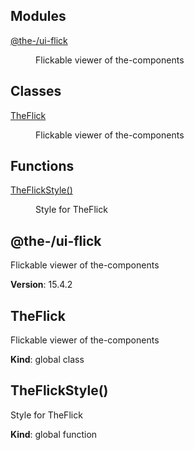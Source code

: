 <!--- Code generated by @the-/script-doc. DO NOT EDIT. -->

## Modules

<dl>
<dt><a href="#module_@the-/ui-flick">@the-/ui-flick</a></dt>
<dd><p>Flickable viewer of the-components</p>
</dd>
</dl>

## Classes

<dl>
<dt><a href="#TheFlick">TheFlick</a></dt>
<dd><p>Flickable viewer of the-components</p>
</dd>
</dl>

## Functions

<dl>
<dt><a href="#TheFlickStyle">TheFlickStyle()</a></dt>
<dd><p>Style for TheFlick</p>
</dd>
</dl>

<a name="module_@the-/ui-flick"></a>

## @the-/ui-flick
Flickable viewer of the-components

**Version**: 15.4.2  
<a name="TheFlick"></a>

## TheFlick
Flickable viewer of the-components

**Kind**: global class  
<a name="TheFlickStyle"></a>

## TheFlickStyle()
Style for TheFlick

**Kind**: global function  

